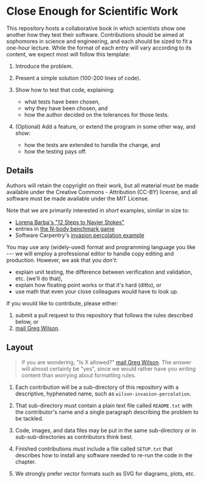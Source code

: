 # Close Enough for Scientific Work

This repository hosts a collaborative book
in which scientists show one another how they test their software.
Contributions should be aimed at sophomores in science and engineering,
and each should be sized to fit a one-hour lecture.
While the format of each entry will vary according to its content,
we expect most will follow this template:

1.  Introduce the problem.

2.  Present a simple solution (100-200 lines of code).

3.  Show how to test that code, explaining:
    *   what tests have been chosen,
    *   why they have been chosen, and
    *   how the author decided on the tolerances for those tests.

4.  (Optional) Add a feature, or extend the program in some other way,
    and show:
    *   how the tests are extended to handle the change, and
    *   how the testing pays off.

## Details

Authors will retain the copyright on their work,
but all material must be made available under
the Creative Commons - Attribution (CC-BY) license,
and all software must be made available under the MIT License.

Note that we are primarily interested in *short* examples,
similar in size to:

*   [Lorena Barba's "12 Steps to Navier Stokes"](http://lorenabarba.com/blog/cfd-python-12-steps-to-navier-stokes/)
*   entries in [the N-body benchmark game](http://benchmarksgame.alioth.debian.org/u32/performance.php?test=nbody)
*   Software Carpentry's [invasion percolation example](http://software-carpentry.org/v4/invperc/index.html)

You may use any (widely-used) format and programming language you like ---
we will employ a professional editor to handle copy editing and production.
However, we ask that you *don't*:

*   explain unit testing, the difference between verification and validation, etc. (we'll do that),
*   explain how floating point works or that it's hard (ditto), or
*   use math that even your close colleagues would have to look up.

If you would like to contribute, please either:

1.  submit a pull request to this repository that follows the rules described below, or
2.  [mail Greg Wilson](mailto:gvwilson@software-carpentry.org).

## Layout

> If you are wondering, "Is X allowed?"
> [mail Greg Wilson](mailto:gvwilson@software-carpentry.org).
> The answer will almost certainly be "yes",
> since we would rather have you writing content
> than worrying about formatting rules.

1.  Each contribution will be a sub-directory of this repository
    with a descriptive, hyphenated name,
    such as `wilson-invasion-percolation`.

2.  That sub-directory must contain a plain text file called `README.txt`
    with the contributor's name
    and a single paragraph describing the problem to be tackled.

3.  Code, images, and data files may be put in the same sub-directory
    or in sub-sub-directories as contributors think best.

4.  Finished contributions *must* include a file called `SETUP.txt`
    that describes how to install any software needed
    to re-run the code in the chapter.

5.  We strongly prefer vector formats such as SVG for diagrams,
    plots, etc.

